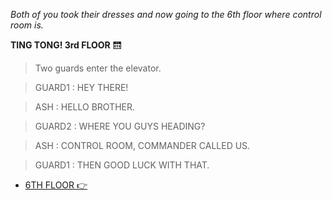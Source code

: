 *Both of you took their dresses and now going to the 6th floor where control room is.*

**TING TONG! 3rd FLOOR** 🛗
>Two guards enter the elevator.

>GUARD1 : HEY THERE!

>ASH : HELLO BROTHER.

>GUARD2 : WHERE YOU GUYS HEADING?

>ASH : CONTROL ROOM, COMMANDER CALLED US.

>GUARD1 : THEN GOOD LUCK WITH THAT.

- [6TH FLOOR 👉](../B1B2.md)
